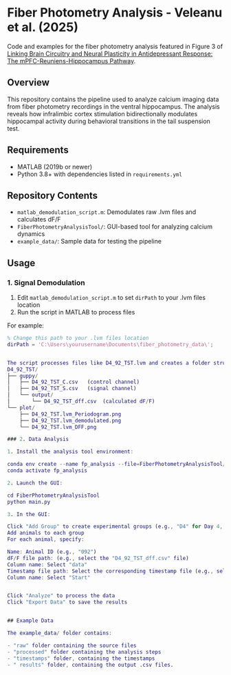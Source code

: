 # Fiber Photometry Analysis - Veleanu et al. (2025)

Code and examples for the fiber photometry analysis featured in Figure 3 of [Linking Brain Circuitry and Neural Plasticity in Antidepressant Response: The mPFC-Reuniens-Hippocampus Pathway](https://www.nature.com/articles/s12345-025-12345-6).

## Overview

This repository contains the pipeline used to analyze calcium imaging data from fiber photometry recordings in the ventral hippocampus. The analysis reveals how infralimbic cortex stimulation bidirectionally modulates hippocampal activity during behavioral transitions in the tail suspension test.

## Requirements

- MATLAB (2019b or newer)
- Python 3.8+ with dependencies listed in `requirements.yml`

## Repository Contents

- `matlab_demodulation_script.m`: Demodulates raw .lvm files and calculates dF/F
- `FiberPhotometryAnalysisTool/`: GUI-based tool for analyzing calcium dynamics 
- `example_data/`: Sample data for testing the pipeline

## Usage

### 1. Signal Demodulation

1. Edit `matlab_demodulation_script.m` to set `dirPath` to your .lvm files location
2. Run the script in MATLAB to process files

For example:
```matlab
% Change this path to your .lvm files location
dirPath = 'C:\Users\yourusername\Documents\fiber_photometry_data\';


The script processes files like D4_92_TST.lvm and creates a folder structure:
D4_92_TST/
├── guppy/
│   ├── D4_92_TST_C.csv   (control channel)
│   ├── D4_92_TST_S.csv   (signal channel)
│   └── output/
│       └── D4_92_TST_dff.csv  (calculated dF/F)
└── plot/
    ├── D4_92_TST.lvm_Periodogram.png
    ├── D4_92_TST.lvm_demodulated.png
    └── D4_92_TST.lvm_DFF.png

### 2. Data Analysis

1. Install the analysis tool environment:

conda env create --name fp_analysis --file=FiberPhotometryAnalysisTool/requirements.yml
conda activate fp_analysis

2. Launch the GUI: 

cd FiberPhotometryAnalysisTool
python main.py

3. In the GUI: 

Click "Add Group" to create experimental groups (e.g., "D4" for Day 4, "D6" for Day 6)
Add animals to each group
For each animal, specify:

Name: Animal ID (e.g., "092")
dF/F file path: (e.g., select the "D4_92_TST_dff.csv" file)
Column name: Select "data"
Timestamp file path: Select the corresponding timestamp file (e.g., select the 'D4_092_TST_Struggle.csv' file)
Column name: Select "Start"


Click "Analyze" to process the data
Click "Export Data" to save the results


## Example Data

The example_data/ folder contains:

- "raw" folder containing the source files
- "processed" folder containing the analysis steps
- "timestamps" folder, containing the timestamps 
- " results" folder, containing the output .csv files.


